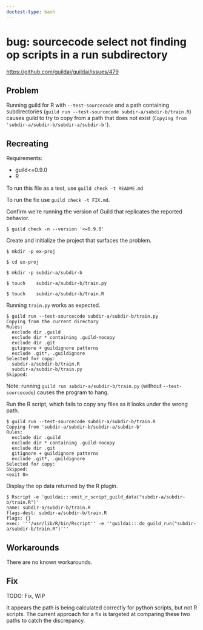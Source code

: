```yaml
---
doctest-type: bash
---
```


# bug: sourcecode select not finding op scripts in a run subdirectory

https://github.com/guildai/guildai/issues/479

## Problem

Running guild for R with `--test-sourcecode` and a path containing subdirectories
(`guild run --test-sourcecode subdir-a/subdir-b/train.R`) causes guild to try to copy
from a path that does not exist (`Copying from 'subdir-a/subdir-b/subdir-a/subdir-b'`).

## Recreating

Requirements:

- guild<=0.9.0
- R

To run this file as a test, use `guild check -t README.md`

To run the fix use `guild check -t FIX.md`.

Confirm we're running the version of Guild that replicates the
reported behavior.

    $ guild check -n --version '<=0.9.0'

Create and initialize the project that surfaces the problem.

    $ mkdir -p ex-proj
    
    $ cd ex-proj

    $ mkdir -p subdir-a/subdir-b

    $ touch    subdir-a/subdir-b/train.py

    $ touch    subdir-a/subdir-b/train.R

Running `train.py` works as expected.

    $ guild run --test-sourcecode subdir-a/subdir-b/train.py
    Copying from the current directory
    Rules:
      exclude dir .guild
      exclude dir * containing .guild-nocopy
      exclude dir .git
      gitignore + guildignore patterns
      exclude .git*, .guildignore
    Selected for copy:
      subdir-a/subdir-b/train.R
      subdir-a/subdir-b/train.py
    Skipped:

Note: running `guild run subdir-a/subdir-b/train.py` (without `--test-sourcecode`)
causes the program to hang.

Run the R script, which fails to copy any files as it looks under the wrong path.

    $ guild run --test-sourcecode subdir-a/subdir-b/train.R
    Copying from 'subdir-a/subdir-b/subdir-a/subdir-b'
    Rules:
      exclude dir .guild
      exclude dir * containing .guild-nocopy
      exclude dir .git
      gitignore + guildignore patterns
      exclude .git*, .guildignore
    Selected for copy:
    Skipped:
    <exit 0>

Display the op data returned by the R plugin.

    $ Rscript -e 'guildai:::emit_r_script_guild_data("subdir-a/subdir-b/train.R")'
    name: subdir-a/subdir-b/train.R
    flags-dest: subdir-a/subdir-b/train.R
    flags: {}
    exec: '''/usr/lib/R/bin/Rscript'' -e ''guildai:::do_guild_run("subdir-a/subdir-b/train.R")'''

## Workarounds

There are no known workarounds.

## Fix

TODO: Fix, WIP

It appears the path is being calculated correctly for python scripts, but not R scripts.
The current approach for a fix is targeted at comparing these two paths to catch the
discrepancy.